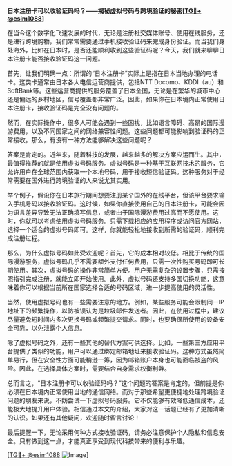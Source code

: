 **日本注册卡可以收验证码吗？——揭秘虚拟号码与跨境验证的秘密[[TG💪+ @esim1088](https://t.me/s/esim1088)]**

在当今这个数字化飞速发展的时代，无论是注册社交媒体账号、使用在线服务，还是进行跨境购物，我们常常需要通过手机接收验证码来完成身份验证。而当我们身处海外，比如在日本时，是否还能顺利收到这些验证码呢？今天，我们就来聊聊日本注册卡能否接收验证码这一问题。

首先，让我们明确一点：所谓的“日本注册卡”实际上是指在日本当地办理的电话卡。这类卡通常由日本各大电信运营商提供，包括NTT Docomo、KDDI（au）和SoftBank等。这些运营商提供的服务覆盖了日本全国，无论是在繁华的城市中心还是偏远的乡村地区，信号覆盖都非常广泛。因此，如果你在日本境内正常使用日本注册卡，接收验证码是完全没有问题的。

然而，在实际操作中，很多人可能会遇到一些困扰，比如语言障碍、高昂的国际漫游费用，以及不同国家之间的网络兼容性问题。这些问题都可能影响到验证码的正常接收。那么，有没有一种方法能够解决这些问题呢？

答案是肯定的。近年来，随着科技的发展，越来越多的解决方案应运而生。其中，最值得推荐的就是使用虚拟号码服务。虚拟号码是一种基于互联网技术的服务，它允许用户在全球范围内获取一个本地号码，用于接收短信验证码。这种服务对于经常需要在国外进行跨境验证的人来说尤其实用。

举个例子，假设你在日本旅行期间想要注册某个国外的在线平台，但该平台要求输入手机号码以接收验证码。这时候，如果你直接使用自己的日本注册卡，可能会因为语言差异导致无法正确填写信息，或者由于国际漫游费用过高而不愿使用。这时，你就可以考虑使用虚拟号码服务。只需下载相应的应用程序或访问官方网站，选择一个适合的虚拟号码即可。这样，你就能轻松地接收到所需的验证码，顺利完成注册过程。

那么，为什么虚拟号码如此受欢迎呢？首先，它的成本相对较低。相比于传统的国际漫游服务，虚拟号码几乎不需要额外支付任何费用，只需一次性购买号码即可长期使用。其次，虚拟号码的操作非常简单方便。用户无需复杂的设置步骤，只需按照指引完成注册，就能立即开始使用。此外，虚拟号码还支持多国切换功能，这意味着你可以根据当前所在国家选择合适的号码区域，进一步提高使用的灵活性。

当然，使用虚拟号码也有一些需要注意的地方。例如，某些服务可能会限制同一IP地址下的频繁操作，以防被误认为是垃圾邮件发送者。因此，在使用过程中，建议尽量避免短时间内多次更换号码或频繁提交请求。同时，也要确保所使用的设备安全可靠，以免泄露个人信息。

除了虚拟号码之外，还有一些其他的替代方案可供选择。比如，一些第三方应用平台提供了类似的功能，用户可以通过绑定邮箱地址来接收验证码。这种方式虽然简单易行，但在安全性方面可能稍逊一筹，因为邮箱账户本身也可能面临被盗的风险。因此，在选择具体方案时，需要结合自身需求权衡利弊。

总而言之，“日本注册卡可以收验证码吗？”这个问题的答案是肯定的，但前提是你必须在日本境内正常使用当地的通信网络。而对于那些希望更便捷地处理跨境验证问题的朋友来说，不妨尝试一下虚拟号码服务。它不仅能够有效降低通信成本，还能极大地提升用户体验。相信通过本文的介绍，大家对这一话题已经有了更加清晰的认识。如果还有其他疑问，欢迎随时留言讨论！

最后提醒一下，无论采用何种方式接收验证码，请务必注意保护个人隐私和信息安全。只有做到这一点，才能真正享受到现代科技带来的便利与乐趣。

[[TG💪+ @esim1088](https://t.me/s/esim1088) ![Image](https://i.postimg.cc/4NQfJmqS/Snipaste-2025-05-13-00-14-12.png)]